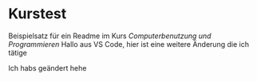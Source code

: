 # Kurstest
Beispielsatz für ein Readme im Kurs *Computerbenutzung und Programmieren*
Hallo aus VS Code, hier ist eine weitere Änderung die ich tätige 

Ich habs geändert hehe 
